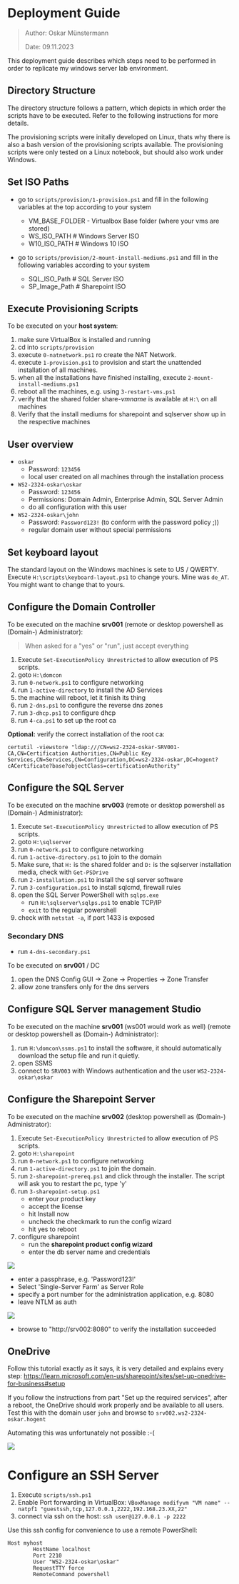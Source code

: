 # Deployment Guide

> Author: Oskar Münstermann
> 
> Date: 09.11.2023

This deployment guide describes which steps need to be performed in order to replicate my windows server lab environment.

## Directory Structure

The directory structure follows a pattern, which depicts in which order the scripts have to be executed. Refer to the following instructions for more details. 

The provisioning scripts were initally developed on Linux, thats why there is also a bash version of the provisioning scripts available.
The provisioning scripts were only tested on a Linux notebook, but should also work under Windows.

## Set ISO Paths

- go to `scripts/provision/1-provision.ps1` and fill in the following variables at the top according to your system
  - VM_BASE_FOLDER - Virtualbox Base folder (where your vms are stored)
  - WS_ISO_PATH # Windows Server ISO
  - W10_ISO_PATH # Windows 10 ISO

- go to `scripts/provision/2-mount-install-mediums.ps1` and fill in the following variables according to your system
  - SQL_ISO_Path # SQL Server ISO
  - SP_Image_Path # Sharepoint ISO

## Execute Provisioning Scripts

To be executed on your **host system**:

1. make sure VirtualBox is installed and running
2. cd into `scripts/provision`
3. execute `0-natnetwork.ps1` ro create the NAT Network.
4. execute `1-provision.ps1` to provision and start the unattended installation of all machines.
5. when all the installations have finished installing, execute `2-mount-install-mediums.ps1`
6. reboot all the machines, e.g. using `3-restart-vms.ps1`
7. verify that the shared folder share-*vmname* is available at `H:\` on all machines
8. Verify that the install mediums for sharepoint and sqlserver show up in the respective machines

## User overview

- `oskar`
  - Password: `123456`
  - local user created on all machines through the installation process
- `WS2-2324-oskar\oskar`
  - Password: `123456`
  - Permissions: Domain Admin, Enterprise Admin, SQL Server Admin
  - do all configuration with this user
- `WS2-2324-oskar\john`
  - Password: `Password123!` (to conform with the password policy ;))
  - regular domain user without special permissions

## Set keyboard layout

The standard layout on the Windows machines is sete to US / QWERTY. Execute `H:\scripts\keyboard-layout.ps1` to change yours. Mine was `de_AT`. You might want to change that to yours.

## Configure the Domain Controller

To be executed on the machine **srv001** (remote or desktop powershell as (Domain-) Administrator):

> When asked for a "yes" or "run", just accept everything

1. Execute `Set-ExecutionPolicy Unrestricted` to allow execution of PS scripts.
2. goto `H:\domcon`
3. run `0-network.ps1` to configure networking
4. run `1-active-directory` to install the AD Services
5. the machine will reboot, let it finish its thing
6. run `2-dns.ps1` to configure the reverse dns zones
7. run `3-dhcp.ps1` to configure dhcp
8. run `4-ca.ps1` to set up the root ca

**Optional:**
verify the correct installation of the root ca:
```
certutil -viewstore "ldap:///CN=ws2-2324-oskar-SRV001-CA,CN=Certification Authorities,CN=Public Key Services,CN=Services,CN=Configuration,DC=ws2-2324-oskar,DC=hogent?cACertificate?base?objectClass=certificationAuthority"
```

## Configure the SQL Server

To be executed on the machine **srv003** (remote or desktop powershell as (Domain-) Administrator): 

1. Execute `Set-ExecutionPolicy Unrestricted` to allow execution of PS scripts.
2. goto `H:\sqlserver`
3. run `0-network.ps1` to configure networking
4. run `1-active-directory.ps1` to join to the domain
5. Make sure, that `H:` is the shared folder and `D:` is the sqlserver installation media, check with `Get-PSDrive`
6. run `2-installation.ps1` to install the sql server software
7. run `3-configuration.ps1` to install sqlcmd, firewall rules
8. open the SQL Server PowerShell with `sqlps.exe`
   - run `H:\sqlserver\sqlps.ps1` to enable TCP/IP
   - `exit` to the regular powershell
9. check with `netstat -a`, if port 1433 is exposed

### Secondary DNS

- run `4-dns-secondary.ps1`

To be executed on **srv001** / DC
1. open the DNS Config GUI -> Zone -> Properties -> Zone Transfer
2. allow zone transfers only for the dns servers

## Configure SQL Server management Studio

To be executed on the machine **srv001** (ws001 would work as well) (remote or desktop powershell as (Domain-) Administrator): 

1. run `H:\domcon\ssms.ps1` to install the software, it should automatically download the setup file and run it quietly.
2. open SSMS
3. connect to `SRV003` with Windows authentication and the user `WS2-2324-oskar\oskar`

## Configure the Sharepoint Server

To be executed on the machine **srv002** (desktop powershell as (Domain-) Administrator):

1. Execute `Set-ExecutionPolicy Unrestricted` to allow execution of PS scripts.
2. goto `H:\sharepoint`
3. run `0-network.ps1` to configure networking
4. run `1-active-directory.ps1` to join the domain.
5. run `2-sharepoint-prereq.ps1` and click through the installer. The script will ask you to restart the pc, type 'y'
6. run `3-sharepoint-setup.ps1`
   - enter your product key
   - accept the license
   - hit Install now
   - uncheck the checkmark to run the config wizard
   - hit yes to reboot
7. configure sharepoint
   - run the **sharepoint product config wizard**
   - enter the db server name and credentials

![](img/sp_db_settings.png)

   - enter a passphrase, e.g. 'Password123!'
   - Select 'Single-Server Farm' as Server Role
   - specify a port number for the administration application, e.g. 8080
   - leave NTLM as auth

![](img/sp_config_overview.png)

   - browse to "http://srv002:8080" to verify the installation succeeded

## OneDrive

Follow this tutorial exactly as it says, it is very detailed and explains every step:
https://learn.microsoft.com/en-us/sharepoint/sites/set-up-onedrive-for-business#setup

If you follow the instructions from part "Set up the required services", after a reboot, the OneDrive should work properly and be available to all users. Test this with the domain user `john` and browse to `srv002.ws2-2324-oskar.hogent`

Automating this was unfortunately not possible :-(

![](img/sp_user_view.png)


# Configure an SSH Server

1. Execute `scripts/ssh.ps1`
2. Enable Port forwarding in VirtualBox: `VBoxManage modifyvm "VM name" --natpf1 "guestssh,tcp,127.0.0.1,2222,192.168.23.XX,22"`
3. connect via ssh on the host: `ssh user@127.0.0.1 -p 2222`

Use this ssh config for convenience to use a remote PowerShell:
```
Host myhost
        HostName localhost
        Port 2210
        User "WS2-2324-oskar\oskar"
        RequestTTY force
        RemoteCommand powershell
```